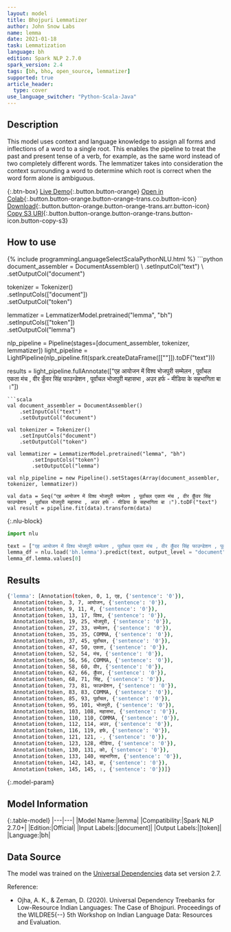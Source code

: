 ```yaml
---
layout: model
title: Bhojpuri Lemmatizer
author: John Snow Labs
name: lemma
date: 2021-01-18
task: Lemmatization
language: bh
edition: Spark NLP 2.7.0
spark_version: 2.4
tags: [bh, bho, open_source, lemmatizer]
supported: true
article_header:
  type: cover
use_language_switcher: "Python-Scala-Java"
---
```


## Description

This model uses context and language knowledge to assign all forms and inflections of a word to a single root. This enables the pipeline to treat the past and present tense of a verb, for example, as the same word instead of two completely different words. The lemmatizer takes into consideration the context surrounding a word to determine which root is correct when the word form alone is ambiguous.

{:.btn-box}
[Live Demo](https://demo.johnsnowlabs.com/public/TEXT_PREPROCESSING/){:.button.button-orange}
[Open in Colab](https://colab.research.google.com/github/JohnSnowLabs/spark-nlp-workshop/blob/master/tutorials/streamlit_notebooks/TEXT_PREPROCESSING.ipynb){:.button.button-orange.button-orange-trans.co.button-icon}
[Download](https://s3.amazonaws.com/auxdata.johnsnowlabs.com/public/models/lemma_bh_2.7.0_2.4_1610989221391.zip){:.button.button-orange.button-orange-trans.arr.button-icon}
[Copy S3 URI](s3://auxdata.johnsnowlabs.com/public/models/lemma_bh_2.7.0_2.4_1610989221391.zip){:.button.button-orange.button-orange-trans.button-icon.button-copy-s3}

## How to use



<div class="tabs-box" markdown="1">
{% include programmingLanguageSelectScalaPythonNLU.html %}
```python
document_assembler = DocumentAssembler() \
    .setInputCol("text") \
    .setOutputCol("document")

tokenizer = Tokenizer()\
    .setInputCols(["document"]) \
    .setOutputCol("token")

lemmatizer = LemmatizerModel.pretrained("lemma", "bh") \
        .setInputCols(["token"]) \
        .setOutputCol("lemma")

nlp_pipeline = Pipeline(stages=[document_assembler, tokenizer, lemmatizer])
light_pipeline = LightPipeline(nlp_pipeline.fit(spark.createDataFrame([[""]]).toDF("text")))

results = light_pipeline.fullAnnotate(["एह आयोजन में विश्व भोजपुरी सम्मेलन , पूर्वांचल एकता मंच , वीर कुँवर सिंह फाउन्डेशन , पूर्वांचल भोजपुरी महासभा , अउर हर्फ - मीडिया के सहभागिता बा ।"])
```
```scala
val document_assembler = DocumentAssembler()
    .setInputCol("text")
    .setOutputCol("document")

val tokenizer = Tokenizer()
    .setInputCols("document")
    .setOutputCol("token")

val lemmatizer = LemmatizerModel.pretrained("lemma", "bh")
        .setInputCols("token")
        .setOutputCol("lemma")

val nlp_pipeline = new Pipeline().setStages(Array(document_assembler, tokenizer, lemmatizer))

val data = Seq("एह आयोजन में विश्व भोजपुरी सम्मेलन , पूर्वांचल एकता मंच , वीर कुँवर सिंह फाउन्डेशन , पूर्वांचल भोजपुरी महासभा , अउर हर्फ - मीडिया के सहभागिता बा ।").toDF("text")
val result = pipeline.fit(data).transform(data)
```

{:.nlu-block}
```python
import nlu

text = ["एह आयोजन में विश्व भोजपुरी सम्मेलन , पूर्वांचल एकता मंच , वीर कुँवर सिंह फाउन्डेशन , पूर्वांचल भोजपुरी महासभा , अउर हर्फ - मीडिया के सहभागिता बा ।"]
lemma_df = nlu.load('bh.lemma').predict(text, output_level = "document")
lemma_df.lemma.values[0]
```

</div>

## Results

```bash
{'lemma': [Annotation(token, 0, 1, एह, {'sentence': '0'}),
  Annotation(token, 3, 7, आयोजन, {'sentence': '0'}),
  Annotation(token, 9, 11, में, {'sentence': '0'}),
  Annotation(token, 13, 17, विश्व, {'sentence': '0'}),
  Annotation(token, 19, 25, भोजपुरी, {'sentence': '0'}),
  Annotation(token, 27, 33, सम्मेलन, {'sentence': '0'}),
  Annotation(token, 35, 35, COMMA, {'sentence': '0'}),
  Annotation(token, 37, 45, पूर्वांचल, {'sentence': '0'}),
  Annotation(token, 47, 50, एकता, {'sentence': '0'}),
  Annotation(token, 52, 54, मंच, {'sentence': '0'}),
  Annotation(token, 56, 56, COMMA, {'sentence': '0'}),
  Annotation(token, 58, 60, वीर, {'sentence': '0'}),
  Annotation(token, 62, 66, कुँवर, {'sentence': '0'}),
  Annotation(token, 68, 71, सिंह, {'sentence': '0'}),
  Annotation(token, 73, 81, फाउन्डेशन, {'sentence': '0'}),
  Annotation(token, 83, 83, COMMA, {'sentence': '0'}),
  Annotation(token, 85, 93, पूर्वांचल, {'sentence': '0'}),
  Annotation(token, 95, 101, भोजपुरी, {'sentence': '0'}),
  Annotation(token, 103, 108, महासभा, {'sentence': '0'}),
  Annotation(token, 110, 110, COMMA, {'sentence': '0'}),
  Annotation(token, 112, 114, अउर, {'sentence': '0'}),
  Annotation(token, 116, 119, हर्फ, {'sentence': '0'}),
  Annotation(token, 121, 121, -, {'sentence': '0'}),
  Annotation(token, 123, 128, मीडिया, {'sentence': '0'}),
  Annotation(token, 130, 131, को, {'sentence': '0'}),
  Annotation(token, 133, 140, सहभागिता, {'sentence': '0'}),
  Annotation(token, 142, 143, बा, {'sentence': '0'}),
  Annotation(token, 145, 145, ।, {'sentence': '0'})]}
```

{:.model-param}
## Model Information

{:.table-model}
|---|---|
|Model Name:|lemma|
|Compatibility:|Spark NLP 2.7.0+|
|Edition:|Official|
|Input Labels:|[document]|
|Output Labels:|[token]|
|Language:|bh|

## Data Source

The model was trained on the [Universal Dependencies](http://universaldependencies.org) data set version 2.7. 


Reference:

- Ojha, A. K., & Zeman, D. (2020). Universal Dependency Treebanks for Low-Resource Indian Languages: The Case of Bhojpuri. Proceedings of the WILDRE5{--} 5th Workshop on Indian Language Data: Resources and Evaluation.
